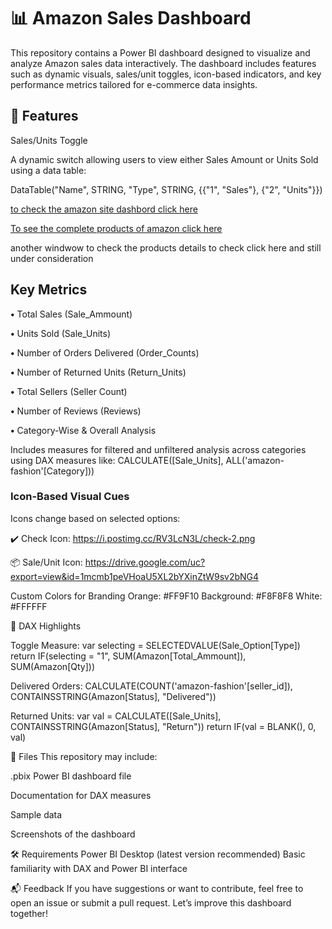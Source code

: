 
# 📊 Amazon Sales Dashboard 

This repository contains a Power BI dashboard designed to visualize and analyze Amazon sales data interactively. The dashboard includes features such as dynamic visuals, sales/unit toggles, icon-based indicators, and key performance metrics tailored for e-commerce data insights.

## 🚀 Features

Sales/Units Toggle

A dynamic switch allowing users to view either Sales Amount or Units Sold using a data table:

DataTable("Name", STRING, "Type", STRING, {{"1", "Sales"}, {"2", "Units"}})


[to check the amazon site dashbord click here ](https://github.com/karishmasharma/Power-Bi-Projects/blob/main/Amazon%20Analysis/Dashboard_overview.png)

[To see the complete products of amazon click here](https://github.com/karishmasharma/Power-Bi-Projects/blob/main/Amazon%20Analysis/Product%20Screenshot%20.png)

another windwow to check the products details to check click here and still under consideration 


## Key Metrics

**•** Total Sales (Sale_Ammount)

**•** Units Sold (Sale_Units)

**•** Number of Orders Delivered (Order_Counts)

**•** Number of Returned Units (Return_Units)

**•** Total Sellers (Seller Count)

**•** Number of Reviews (Reviews)

**•** Category-Wise & Overall Analysis

Includes measures for filtered and unfiltered analysis across categories using DAX measures like:
CALCULATE([Sale_Units], ALL('amazon-fashion'[Category]))

### Icon-Based Visual Cues
Icons change based on selected options:

✔️ Check Icon: https://i.postimg.cc/RV3LcN3L/check-2.png

📦 Sale/Unit Icon: https://drive.google.com/uc?export=view&id=1mcmb1peVHoaU5XL2bYXinZtW9sv2bNG4

Custom Colors for Branding
Orange: #FF9F10
Background: #F8F8F8
White: #FFFFFF


🧠 DAX Highlights

Toggle Measure:
var selecting = SELECTEDVALUE(Sale_Option[Type])
return IF(selecting = "1", SUM(Amazon[Total_Ammount]), SUM(Amazon[Qty]))

Delivered Orders:
CALCULATE(COUNT('amazon-fashion'[seller_id]), CONTAINSSTRING(Amazon[Status], "Delivered"))

Returned Units:
var val = CALCULATE([Sale_Units], CONTAINSSTRING(Amazon[Status], "Return"))
return IF(val = BLANK(), 0, val)

📁 Files
This repository may include:

.pbix Power BI dashboard file

Documentation for DAX measures

Sample data 

Screenshots  of the dashboard

🛠️ Requirements
Power BI Desktop (latest version recommended)
Basic familiarity with DAX and Power BI interface

📬 Feedback
If you have suggestions or want to contribute, feel free to open an issue or submit a pull request. Let’s improve this dashboard together!

